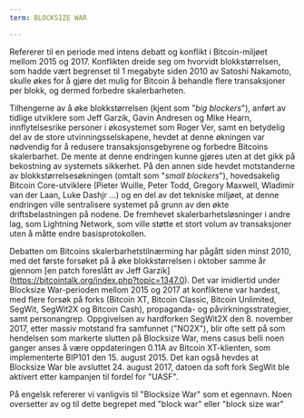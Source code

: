 ```yaml
---
term: BLOCKSIZE WAR

---
```

Refererer til en periode med intens debatt og konflikt i Bitcoin-miljøet mellom 2015 og 2017. Konflikten dreide seg om hvorvidt blokkstørrelsen, som hadde vært begrenset til 1 megabyte siden 2010 av Satoshi Nakamoto, skulle økes for å gjøre det mulig for Bitcoin å behandle flere transaksjoner per blokk, og dermed forbedre skalerbarheten.

Tilhengerne av å øke blokkstørrelsen (kjent som "*big blockers*"), anført av tidlige utviklere som Jeff Garzik, Gavin Andresen og Mike Hearn, innflytelsesrike personer i økosystemet som Roger Ver, samt en betydelig del av de store utvinningsselskapene, hevdet at denne økningen var nødvendig for å redusere transaksjonsgebyrene og forbedre Bitcoins skalerbarhet. De mente at denne endringen kunne gjøres uten at det gikk på bekostning av systemets sikkerhet. På den annen side hevdet motstanderne av blokkstørrelsesøkningen (omtalt som "*small blockers*"), hovedsakelig Bitcoin Core-utviklere (Pieter Wuille, Peter Todd, Gregory Maxwell, Wladimir van der Laan, Luke Dashjr ...) og en del av det tekniske miljøet, at denne endringen ville sentralisere systemet på grunn av den økte driftsbelastningen på nodene. De fremhevet skalerbarhetsløsninger i andre lag, som Lightning Network, som ville støtte et stort volum av transaksjoner uten å måtte endre basisprotokollen.

Debatten om Bitcoins skalerbarhetstilnærming har pågått siden minst 2010, med det første forsøket på å øke blokkstørrelsen i oktober samme år gjennom [en patch foreslått av Jeff Garzik] (https://bitcointalk.org/index.php?topic=1347.0). Det var imidlertid under Blocksize War-perioden mellom 2015 og 2017 at konfliktene var hardest, med flere forsøk på forks (Bitcoin XT, Bitcoin Classic, Bitcoin Unlimited, SegWit, SegWit2X og Bitcoin Cash), propaganda- og påvirkningsstrategier, samt personangrep. Oppgivelsen av hardforken SegWit2X den 8. november 2017, etter massiv motstand fra samfunnet ("NO2X"), blir ofte sett på som hendelsen som markerte slutten på Blocksize War, mens casus belli noen ganger anses å være oppdateringen 0.11A av Bitcoin XT-klienten, som implementerte BIP101 den 15. august 2015. Det kan også hevdes at Blocksize War ble avsluttet 24. august 2017, datoen da soft fork SegWit ble aktivert etter kampanjen til fordel for "UASF".

På engelsk refererer vi vanligvis til "Blocksize War" som et egennavn. Noen oversetter av og til dette begrepet med "block war" eller "block size war"